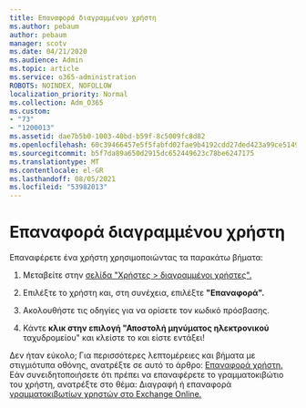 ```yaml
---
title: Επαναφορά διαγραμμένου χρήστη
ms.author: pebaum
author: pebaum
manager: scotv
ms.date: 04/21/2020
ms.audience: Admin
ms.topic: article
ms.service: o365-administration
ROBOTS: NOINDEX, NOFOLLOW
localization_priority: Normal
ms.collection: Adm_O365
ms.custom:
- "73"
- "1200013"
ms.assetid: dae7b5b0-1003-40bd-b59f-8c5009fc8d82
ms.openlocfilehash: 60c39466457e5f5fabfd02fae9b4192cdd27ded423a99ce5149b1c102e138097
ms.sourcegitcommit: b5f7da89a650d2915dc652449623c78be6247175
ms.translationtype: MT
ms.contentlocale: el-GR
ms.lasthandoff: 08/05/2021
ms.locfileid: "53982013"
---
```

# <a name="restore-a-deleted-user"></a>Επαναφορά διαγραμμένου χρήστη

Επαναφέρετε ένα χρήστη χρησιμοποιώντας τα παρακάτω βήματα:
  
1. Μεταβείτε στην [σελίδα "Χρήστες \> διαγραμμένοι χρήστες".](https://admin.microsoft.com/adminportal/home#/deletedusers)

2. Επιλέξτε το χρήστη και, στη συνέχεια, επιλέξτε **"Επαναφορά".**

3. Ακολουθήστε τις οδηγίες για να ορίσετε τον κωδικό πρόσβασης.

4. Κάντε **κλικ στην επιλογή "Αποστολή μηνύματος ηλεκτρονικού** ταχυδρομείου" και κλείστε το και είστε εντάξει!

Δεν ήταν εύκολο; Για περισσότερες λεπτομέρειες και βήματα με στιγμιότυπα οθόνης, ανατρέξτε σε αυτό το άρθρο: [Επαναφορά χρήστη.](https://docs.microsoft.com/microsoft-365/admin/add-users/restore-user) Εάν συνειδητοποιήσετε ότι πρέπει να επαναφέρετε το γραμματοκιβώτιο του χρήστη, ανατρέξτε στο θέμα: Διαγραφή ή επαναφορά [γραμματοκιβωτίων χρηστών στο Exchange Online.](https://docs.microsoft.com/exchange/recipients-in-exchange-online/delete-or-restore-mailboxes)
